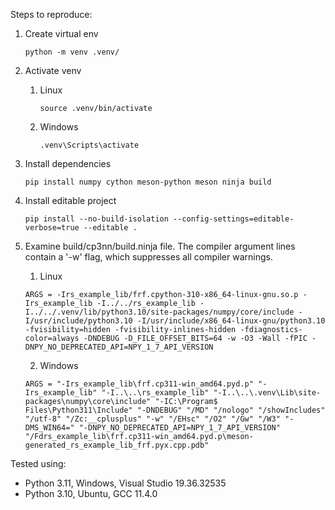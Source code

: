 
Steps to reproduce:

1. Create virtual env

    `python -m venv .venv/`

2. Activate venv

    1. Linux

        `source .venv/bin/activate`

    2. Windows

        `.venv\Scripts\activate`

3. Install dependencies

    `pip install numpy cython meson-python meson ninja build`

4. Install editable project

    `pip install --no-build-isolation --config-settings=editable-verbose=true --editable .`

5. Examine build/cp3nn/build.ninja file.  The compiler argument lines contain a '-w' flag,
   which suppresses all compiler warnings.

   1. Linux

   `ARGS = -Irs_example_lib/frf.cpython-310-x86_64-linux-gnu.so.p -Irs_example_lib -I../../rs_example_lib -I../../.venv/lib/python3.10/site-packages/numpy/core/include -I/usr/include/python3.10 -I/usr/include/x86_64-linux-gnu/python3.10 -fvisibility=hidden -fvisibility-inlines-hidden -fdiagnostics-color=always -DNDEBUG -D_FILE_OFFSET_BITS=64 -w -O3 -Wall -fPIC -DNPY_NO_DEPRECATED_API=NPY_1_7_API_VERSION`

   2. Windows

   `ARGS = "-Irs_example_lib\frf.cp311-win_amd64.pyd.p" "-Irs_example_lib" "-I..\..\rs_example_lib" "-I..\..\.venv\Lib\site-packages\numpy\core\include" "-IC:\Program$ Files\Python311\Include" "-DNDEBUG" "/MD" "/nologo" "/showIncludes" "/utf-8" "/Zc:__cplusplus" "-w" "/EHsc" "/O2" "/Gw" "/W3" "-DMS_WIN64=" "-DNPY_NO_DEPRECATED_API=NPY_1_7_API_VERSION" "/Fdrs_example_lib\frf.cp311-win_amd64.pyd.p\meson-generated_rs_example_lib_frf.pyx.cpp.pdb"`


Tested using:

* Python 3.11, Windows, Visual Studio 19.36.32535
* Python 3.10, Ubuntu, GCC 11.4.0